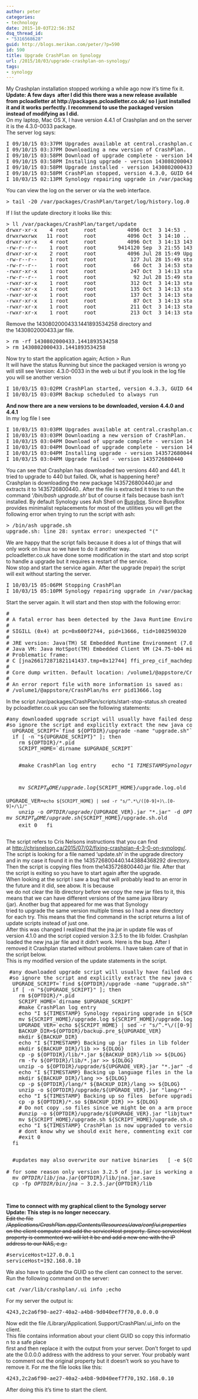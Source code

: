 ```yaml
---
author: peter
categories:
- technology
date: 2015-10-03T22:56:35Z
dsq_thread_id:
- "5316568628"
guid: http://blogs.merikan.com/peter/?p=590
id: 590
title: Upgrade CrashPlan on Synology
url: /2015/10/03/upgrade-crashplan-on-synology/
tags:
- synology
---
```


<div>
  My Crashplan installation stopped working a while ago now it’s time fix it.
</div>

<div>
</div>

<div>
  <strong>Update: A few days  after I did this there was a new release available from pcloadletter at http://packages.pcloadletter.co.uk/ so I just installed it and it works perfectly. I recommend to use the packaged version instead of modifying as I did.</strong>
</div>

<div>
</div>

<div>
  On my laptop, Mac OS X, I have version 4.4.1 of Crashplan and on the server it is the 4.3.0-0033 package.
</div>

<div>
</div>

<div>
  The server log says:
</div>

<div>
  <pre class="brush: plain; title: ; notranslate" title="">
I 09/10/15 03:37PM Upgrades available at central.crashplan.com:443
I 09/10/15 03:37PM Downloading a new version of CrashPlan.
I 09/10/15 03:58PM Download of upgrade complete - version 1430802000433.
I 09/10/15 03:58PM Installing upgrade - version 1430802000433
I 09/10/15 03:58PM Upgrade installed - version 1430802000433
I 09/10/15 03:58PM CrashPlan stopped, version 4.3.0, GUID 646867822750203914
I 10/03/15 02:13PM Synology repairing upgrade in /var/packages/CrashPlan/target/upgrade/1430802000433.1441893534258
</pre>
</div>

<div>
</div>

<div>
  You can view the log on the server or via the web interface.
</div>

<div>
  <pre class="brush: plain; title: ; notranslate" title="">
&gt; tail -20 /var/packages/CrashPlan/target/log/history.log.0
</pre>
</div>

<div>
  If I list the update directory it looks like this:
</div>

<div>
  <pre class="brush: plain; title: ; notranslate" title="">
&gt; ll /var/packages/CrashPlan/target/update
drwxr-xr-x    4 root     root          4096 Oct  3 14:53 .
drwxrwxrwx   11 root     root          4096 Oct  3 14:10 ..
drwxr-xr-x    4 root     root          4096 Oct  3 14:13 1430802000433.1441893534258
-rw-r--r--    1 root     root       9414120 Sep  3 21:55 1430802000433.jar
drwxr-xr-x    2 root     root          4096 Jul 28 15:49 UpgradeUI
-rw-r--r--    1 root     root           127 Jul 28 15:49 start.bat
-rw-r--r--    1 root     root            66 Oct  3 14:53 start.log
-rwxr-xr-x    1 root     root           247 Oct  3 14:13 start.sh
-rw-r--r--    1 root     root            92 Jul 28 15:49 startDesktop.bat
-rwxr-xr-x    1 root     root           312 Oct  3 14:13 startDesktop.sh
-rwxr-xr-x    1 root     root           135 Oct  3 14:13 startDesktopLinux.sh
-rwxr-xr-x    1 root     root           137 Oct  3 14:13 startDesktopSolaris.sh
-rwxr-xr-x    1 root     root            87 Oct  3 14:13 startFirst.sh
-rwxr-xr-x    1 root     root           211 Oct  3 14:13 startLinux.sh
-rwxr-xr-x    1 root     root           213 Oct  3 14:13 startSolaris.sh
</pre>
</div>

<div>
</div>

<div>
  Remove the 1430802000433.1441893534258 directory and the 1430802000433.jar file.
</div>

<div>
  <pre class="brush: plain; title: ; notranslate" title="">
&gt; rm -rf 1430802000433.1441893534258
&gt; rm 1430802000433.1441893534258
</pre>
</div>

<div>
</div>

<div>
  Now try to start the application again; Action > Run
</div>

<div>
  It will have the status Running but since the packaged version is wrong yo will still see Version: 4.3.0-0033 in the web ui but if you look in the log file you will se another version
</div>

<div>
  <pre class="brush: plain; title: ; notranslate" title="">
I 10/03/15 03:02PM CrashPlan started, version 4.3.3, GUID 646867822750203914
I 10/03/15 03:03PM Backup scheduled to always run
</pre>
</div>

<div>
</div>

<div>
  <b>And now there are a new versions to be downloaded, version 4.4.0 and 4.4.1</b>
</div>

<div>
  In my log file I see
</div>

<div>
  <pre class="brush: plain; title: ; notranslate" title="">
I 10/03/15 03:03PM Upgrades available at central.crashplan.com:443
I 10/03/15 03:03PM Downloading a new version of CrashPlan.
I 10/03/15 03:04PM Download of upgrade complete - version 1435726800440.
I 10/03/15 03:04PM Download of upgrade complete - version 1435726800441.
I 10/03/15 03:04PM Installing upgrade - version 1435726800440
I 10/03/15 03:04PM Upgrade failed - version 1435726800440
</pre>
  
  <p>
    You can see that Crashplan has downloaded two versions 440 and 441. It tried to upgrade to 440 but failed. Ok, what is happening here?<br /> Crashplan is downloading the new package 1435726800440.jar and extracts it to 1435726800440.<some number>. After the file is extracted it tries to run the command ‘<em>/bin/bash upgrade.sh</em>‘ but of course it fails because bash isn’t installed. By default Synology uses Ash Shell on <a href="http://www.busybox.net/downloads/BusyBox.html">Busybox</a>. Since BusyBox provides minimalist replacements for most of the utilities you will get the following error when trying to run the script with ash:
  </p>
  
  <pre class="brush: plain; title: ; notranslate" title="">
&gt; /bin/ash upgrade.sh
upgrade.sh: line 28: syntax error: unexpected "("
</pre>
</div>

<div>
  We are happy that the script fails because it does a lot of things that will only work on linux so we have to do it another way.
</div>

<div>
  pcloadletter.co.uk have done some modification in the start and stop script to handle a upgrade but it requires a restart of the service.
</div>

<div>
</div>

<div>
  Now stop and start the service again. After the upgrade (repair) the script will exit without starting the server.
</div>

<div>
  <pre class="brush: plain; title: ; notranslate" title="">
I 10/03/15 05:06PM Stopping CrashPlan
I 10/03/15 05:10PM Synology repairing upgrade in /var/packages/CrashPlan/target/upgrade/1435726800440.1443884368292
</pre>
</div>

<div>
  Start the server again. It will start and then stop with the following error:
</div>

<div>
  <pre class="brush: plain; title: ; notranslate" title="">
#
# A fatal error has been detected by the Java Runtime Environment:
#
# SIGILL (0x4) at pc=0x600f2744, pid=13666, tid=1082590320
#
# JRE version: Java(TM) SE Embedded Runtime Environment (7.0_75-b13) (build 1.7.0_75-b13)
# Java VM: Java HotSpot(TM) Embedded Client VM (24.75-b04 mixed mode linux-arm )
# Problematic frame:
# C [jna266172871821141437.tmp+0x12744] ffi_prep_cif_machdep+0x16c
#
# Core dump written. Default location: /volume1/@appstore/CrashPlan/core or core.13666
#
# An error report file with more information is saved as:
# /volume1/@appstore/CrashPlan/hs_err_pid13666.log
</pre>
</div>

<div>
</div>

<div>
  In the script /var/packages/CrashPlan/scripts/start-stop-status.sh created by pcloadletter.co.uk you can see the following statements:
</div>

<div>
  <pre class="brush: plain; title: ; notranslate" title="">
#any downloaded upgrade script will usually have failed despite the above changes  
#so ignore the script and explicitly extract the new java code using the chrisnelson.ca method
  UPGRADE_SCRIPT=`find ${OPTDIR}/upgrade -name "upgrade.sh"`
  if [ -n "${UPGRADE_SCRIPT}" ]; then
    rm ${OPTDIR}/*.pid
    SCRIPT_HOME=`dirname $UPGRADE_SCRIPT`

    #make CrashPlan log entry
    echo "I ${TIMESTAMP} Synology repairing upgrade in ${SCRIPT_HOME}" &gt;&gt; ${DLOG}

    mv ${SCRIPT_HOME}/upgrade.log ${SCRIPT_HOME}/upgrade.log.old
    UPGRADE_VER=`echo ${SCRIPT_HOME} | sed -r "s/^.*\/([0-9]+)\.[0-9]+/\1/"`
    unzip -o ${OPTDIR}/upgrade/${UPGRADE_VER}.jar "*.jar" -d ${OPTDIR}/lib/
    unzip -o ${OPTDIR}/upgrade/${UPGRADE_VER}.jar "lang/*" -d ${OPTDIR}
    mv ${SCRIPT_HOME}/upgrade.sh ${SCRIPT_HOME}/upgrade.sh.old
    exit 0
  fi
</pre>
</div>

<div>
</div>

<div>
  The script refers to Cris Nelsons instructions that you can find at <a href="http://chrisnelson.ca/2015/07/02/fixing-crashplan-4-3-0-on-synology/">http://chrisnelson.ca/2015/07/02/fixing-crashplan-4-3-0-on-synology/</a>.
</div>

<div>
  The script is looking for a file named ‘update.sh’ in the upgrade directory and in my case it found it in the 1435726800440.1443884368292 directory. Then the script is copying files from the1435726800440.jar file. After that the script is exiting so you have to start again after the upgrade.
</div>

<div>
</div>

<div>
  When looking at the script I saw a bug that will probably lead to an error in the future and it did, see abow. It is because we do not clear the lib directory before we copy the new jar files to it, this means that we can have different versions of the same java library (jar). Another bug that appeared for me was that Synology tried to upgrade the same version multiple times so I had a new directory for each try. This means that the find command in the script returns a list of update scripts instead of just one.
</div>

<div>
</div>

<div>
  After this was changed I realized that the jna.jar in update file was of version 4.1.0 and the script copied version 3.2.5 to the lib folder. Crashplan loaded the new jna.jar file and it didn’t work. Here is the bug. After I removed it Crashplan started without problems. I have taken care of that in the script below.
</div>

<div>
</div>

<div>
  This is my modified version of the update statements in the script.
</div>

<div>
  <pre class="brush: plain; title: ; notranslate" title="">
 #any downloaded upgrade script will usually have failed despite the above changes
 #so ignore the script and explicitly extract the new java code using the chrisnelson.ca method
  UPGRADE_SCRIPT=`find ${OPTDIR}/upgrade -name "upgrade.sh"`
  if [ -n "${UPGRADE_SCRIPT}" ]; then
    rm ${OPTDIR}/*.pid
    SCRIPT_HOME=`dirname $UPGRADE_SCRIPT`
    #make CrashPlan log entry
    echo "I ${TIMESTAMP} Synology repairing upgrade in ${SCRIPT_HOME}" &gt;&gt; ${DLOG}
    mv ${SCRIPT_HOME}/upgrade.log ${SCRIPT_HOME}/upgrade.log.old
    UPGRADE_VER=`echo ${SCRIPT_HOME} | sed -r "s/^.*\/([0-9]+)\.[0-9]+/\1/"`
    BACKUP_DIR=${OPTDIR}/backup.pre_${UPGRADE_VER}
    mkdir ${BACKUP_DIR}
    echo "I ${TIMESTAMP} Backing up jar files in lib folder before upgrading to ${UPGRADE_VER}" &gt;&gt; ${DLOG}
    mkdir ${BACKUP_DIR}/lib &gt;&gt; ${DLOG}
    cp -p ${OPTDIR}/lib/*.jar ${BACKUP_DIR}/lib &gt;&gt; ${DLOG}
    rm -fv ${OPTDIR}/lib/*.jar &gt;&gt; ${DLOG}
    unzip -o ${OPTDIR}/upgrade/${UPGRADE_VER}.jar "*.jar" -d ${OPTDIR}/lib/ &gt;&gt; ${DLOG}
    echo "I ${TIMESTAMP} Backing up language files in the lang folder before upgrading to ${UPGRADE_VER}" &gt;&gt; ${DLOG}
    mkdir ${BACKUP_DIR}/lang &gt;&gt; ${DLOG}
    cp -p ${OPTDIR}/lang/* ${BACKUP_DIR}/lang &gt;&gt; ${DLOG}
    unzip -o ${OPTDIR}/upgrade/${UPGRADE_VER}.jar "lang/*" -d ${OPTDIR}/lang/ &gt;&gt; ${DLOG}
    echo "I ${TIMESTAMP} Backing up so files  before upgrading to ${UPGRADE_VER}" &gt;&gt; ${DLOG}
    cp -p ${OPTDIR}/*.so ${BACKUP_DIR} &gt;&gt; ${DLOG}
    # Do not copy .so files since we might be on a arm processor
    #unzip -o ${OPTDIR}/upgrade/${UPGRADE_VER}.jar "libjtux*.so libjniwrap.so libjniwrap64.so libmd5.so jniwrap.lic " -d ${OPTDIR} &gt;&gt; ${DLOG}
    mv ${SCRIPT_HOME}/upgrade.sh ${SCRIPT_HOME}/upgrade.sh.old
    echo "I ${TIMESTAMP} CrashPlan is now upgraded to version ${UPGRADE_VER}." &gt;&gt; ${DLOG}
    # dont know why we should exit here, commenting exit command
    #exit 0
  fi

  #updates may also overwrite our native binaries
  [ -e ${OPTDIR}/bin/libffi.so.5 ] && cp -fp ${SYNOPKG_PKGDEST}/bin/libffi.so.5 ${OPTDIR}/lib
  [ -e ${OPTDIR}/bin/libjtux.so ] && cp -fp ${OPTDIR}/bin/libjtux.so ${OPTDIR}/
  # for some reason only version 3.2.5 of jna.jar is working and not 4.1.0
  mv ${OPTDIR}/lib/jna.jar ${OPTDIR}/lib/jna.jar.save
  cp -fp ${OPTDIR}/bin/jna-3.2.5.jar ${OPTDIR}/lib
 </pre>
</div>

<div>
</div>

<div>
  <b>Time to connect with my </b><b>graphical client to the Synology server</b>
</div>

<div>
</div>

<div>
  <div>
    <strong>Update: This step is no longer nececcary.</strong>
  </div>
  
  <div>
    <del>Edit the file <em>/Applications/CrashPlan.app/Contents/Resources/Java/conf/ui.properties</em> on the client computer and add the serviceHost property. Since serviceHost property is commented we will let it be and add a new one with the IP address to our NAS, e.g.:</del>
  </div>
  
  <div>
    <pre class="brush: plain; title: ; notranslate" title="">
#serviceHost=127.0.0.1
serviceHost=192.168.0.10
</pre>
  </div>
  
  <div>
    We also have to update the GUID so the client can connect to the server.
  </div>
  
  <div>
    Run the following command on the server:
  </div>
  
  <div>
    <pre class="brush: plain; title: ; notranslate" title="">
cat /var/lib/crashplan/.ui_info ;echo
</pre>
  </div>
  
  <div>
    For my server the output is:
  </div>
  
  <div>
    <pre class="brush: plain; title: ; notranslate" title="">
4243,2c2a6f90-ae27-40a2-a4b8-9d040eef7f70,0.0.0.0
</pre>
  </div>
  
  <div>
  </div>
  
  <div>
    Now edit the file /Library/Application\ Support/CrashPlan/.ui_info on the client.
  </div>
  
  <div>
    This file contains information about your client GUID so copy this information to a safe place first and then replace it with the output from your server. Don’t forget to update the 0.0.0.0 address with the address to your server. Your probably want to comment out the original property but it doesn’t work so you have to remove it. For me the file looks like this:
  </div>
  
  <div>
    <pre class="brush: plain; title: ; notranslate" title="">
4243,2c2a6f90-ae27-40a2-a4b8-9d040eef7f70,192.168.0.10
</pre>
  </div>
  
  <div>
  </div>
  
  <div>
    After doing this it’s time to start the client.
  </div>
</div>
